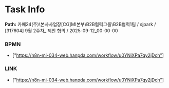 # Task Info

**Path:** 카페24(주)\본사사업장\[CG]MI본부\B2B협력그룹\B2B협력1팀 / sjpark / [317604] 9월 2주차_ 제안 협의 / 2025-09-12_00-00-00

### BPMN
- ["https://n8n-mi-034-web.hanpda.com/workflow/u0YNiXPa7qy2jDch"]

### LINK
- ["https://n8n-mi-034-web.hanpda.com/workflow/u0YNiXPa7qy2jDch"]

